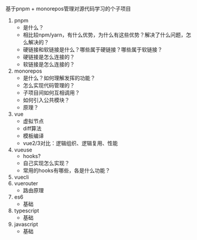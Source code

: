 基于pnpm + monorepos管理对源代码学习的个子项目

1. pnpm
   * 是什么？
   * 相比较npm/yarn，有什么优势，为什么有这些优势？解决了什么问题，怎么解决的？
   * 硬链接和软链接是什么？哪些属于硬链接？哪些属于软链接？
   * 硬链接是怎么连接的？
   * 软链接是怎么连接的？
2. monorepos
   * 是什么？如何理解发挥的功能？
   * 怎么实现代码管理的？
   * 子项目间如何互相调用？
   * 如何引入公共模块？
   * 原理？
3. vue
   * 虚拟节点
   * diff算法
   * 模板编译
   * vue2/3对比：逻辑组织、逻辑复用、性能
4. vueuse
   * hooks?
   * 自己实现怎么实现？
   * 常用的hooks有哪些，各是什么功能？
5. vuecli
6. vuerouter
   * 路由原理
7. es6
   * 基础
8. typescript
   * 基础
9. javascript
   * 基础
